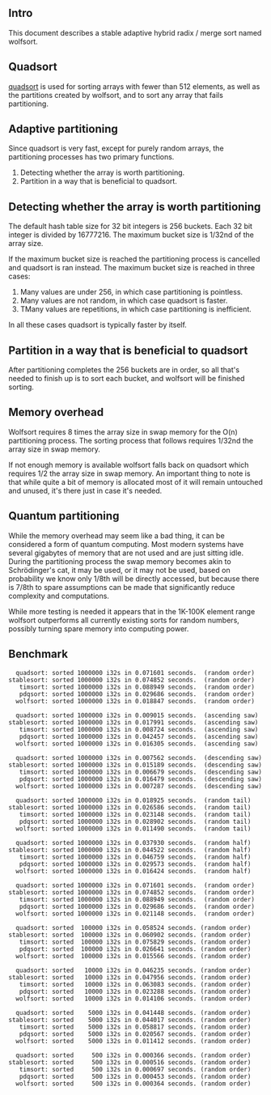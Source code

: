 Intro
-----

This document describes a stable adaptive hybrid radix / merge sort named wolfsort.

Quadsort
--------
[quadsort](https://github.com/scandum/quadsort "quadsort") is used for sorting arrays with fewer than 512
elements, as well as the partitions created by wolfsort, and to sort any array that
fails partitioning.

Adaptive partitioning
---------------------
Since quadsort is very fast, except for purely random arrays, the partitioning processes
has two primary functions.

1. Detecting whether the array is worth partitioning.
2. Partition in a way that is beneficial to quadsort.

Detecting whether the array is worth partitioning
-------------------------------------------------

The default hash table size for 32 bit integers is 256 buckets. Each 32 bit integer is
divided by 16777216. The maximum bucket size is 1/32nd of the array size.

If the maximum bucket size is reached the partitioning process is cancelled and quadsort
is ran instead. The maximum bucket size is reached in three cases: 

1. Many values are under 256, in which case partitioning is pointless.
2. Many values are not random, in which case quadsort is faster.
3. TMany values are repetitions, in which case partitioning is inefficient.

In all these cases quadsort is typically faster by itself.

Partition in a way that is beneficial to quadsort
-------------------------------------------------
After partitioning completes the 256 buckets are in order, so all that's needed to finish up
is to sort each bucket, and wolfsort will be finished sorting.

Memory overhead
---------------
Wolfsort requires 8 times the array size in swap memory for the O(n) partitioning process.
The sorting process that follows requires 1/32nd the array size in swap memory.

If not enough memory is available wolfsort falls back on quadsort which requires 1/2 the array
size in swap memory. An important thing to note is that while quite a bit of memory is
allocated most of it will remain untouched and unused, it's there just in case it's needed.

Quantum partitioning
--------------------

While the memory overhead may seem like a bad thing, it can be considered a form of quantum computing. Most modern systems have several gigabytes of memory that are not used and are just sitting idle. During the partitioning process the swap memory becomes akin to Schrödinger's cat, it may be used, or it may not be used, based on probability we know only 1/8th will be directly accessed, but because there is 7/8th to spare assumptions can be made that significantly reduce complexity and computations.

While more testing is needed it appears that in the 1K-100K element range wolfsort outperforms all currently existing sorts for random numbers, possibly turning spare memory into computing power.

Benchmark
---------
```
  quadsort: sorted 1000000 i32s in 0.071601 seconds.  (random order)
stablesort: sorted 1000000 i32s in 0.074852 seconds.  (random order)
   timsort: sorted 1000000 i32s in 0.088949 seconds.  (random order)
   pdqsort: sorted 1000000 i32s in 0.029686 seconds.  (random order)
  wolfsort: sorted 1000000 i32s in 0.018847 seconds.  (random order)

  quadsort: sorted 1000000 i32s in 0.009015 seconds.  (ascending saw)
stablesort: sorted 1000000 i32s in 0.017991 seconds.  (ascending saw)
   timsort: sorted 1000000 i32s in 0.008724 seconds.  (ascending saw)
   pdqsort: sorted 1000000 i32s in 0.042457 seconds.  (ascending saw)
  wolfsort: sorted 1000000 i32s in 0.016305 seconds.  (ascending saw)

  quadsort: sorted 1000000 i32s in 0.007562 seconds.  (descending saw)
stablesort: sorted 1000000 i32s in 0.015189 seconds.  (descending saw)
   timsort: sorted 1000000 i32s in 0.006679 seconds.  (descending saw)
   pdqsort: sorted 1000000 i32s in 0.016479 seconds.  (descending saw)
  wolfsort: sorted 1000000 i32s in 0.007287 seconds.  (descending saw)

  quadsort: sorted 1000000 i32s in 0.018925 seconds.  (random tail)
stablesort: sorted 1000000 i32s in 0.026586 seconds.  (random tail)
   timsort: sorted 1000000 i32s in 0.023148 seconds.  (random tail)
   pdqsort: sorted 1000000 i32s in 0.028902 seconds.  (random tail)
  wolfsort: sorted 1000000 i32s in 0.011490 seconds.  (random tail)

  quadsort: sorted 1000000 i32s in 0.037930 seconds.  (random half)
stablesort: sorted 1000000 i32s in 0.044522 seconds.  (random half)
   timsort: sorted 1000000 i32s in 0.046759 seconds.  (random half)
   pdqsort: sorted 1000000 i32s in 0.029573 seconds.  (random half)
  wolfsort: sorted 1000000 i32s in 0.016424 seconds.  (random half)
```

```
  quadsort: sorted 1000000 i32s in 0.071601 seconds.  (random order)
stablesort: sorted 1000000 i32s in 0.074852 seconds.  (random order)
   timsort: sorted 1000000 i32s in 0.088949 seconds.  (random order)
   pdqsort: sorted 1000000 i32s in 0.029686 seconds.  (random order)
  wolfsort: sorted 1000000 i32s in 0.021148 seconds.  (random order)

  quadsort: sorted  100000 i32s in 0.058524 seconds. (random order)
stablesort: sorted  100000 i32s in 0.060902 seconds. (random order)
   timsort: sorted  100000 i32s in 0.075829 seconds. (random order)
   pdqsort: sorted  100000 i32s in 0.026641 seconds. (random order)
  wolfsort: sorted  100000 i32s in 0.015566 seconds. (random order)

  quadsort: sorted   10000 i32s in 0.046235 seconds. (random order)
stablesort: sorted   10000 i32s in 0.047956 seconds. (random order)
   timsort: sorted   10000 i32s in 0.063083 seconds. (random order)
   pdqsort: sorted   10000 i32s in 0.023288 seconds. (random order)
  wolfsort: sorted   10000 i32s in 0.014106 seconds. (random order)

  quadsort: sorted    5000 i32s in 0.041448 seconds. (random order)
stablesort: sorted    5000 i32s in 0.044017 seconds. (random order)
   timsort: sorted    5000 i32s in 0.058817 seconds. (random order)
   pdqsort: sorted    5000 i32s in 0.020567 seconds. (random order)
  wolfsort: sorted    5000 i32s in 0.011412 seconds. (random order)

  quadsort: sorted     500 i32s in 0.000366 seconds. (random order)
stablesort: sorted     500 i32s in 0.000516 seconds. (random order)
   timsort: sorted     500 i32s in 0.000697 seconds. (random order)
   pdqsort: sorted     500 i32s in 0.000453 seconds. (random order)
  wolfsort: sorted     500 i32s in 0.000364 seconds. (random order)
```
